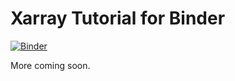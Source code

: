 Xarray Tutorial for Binder
==========================

[![Binder](http://mybinder.org/badge.svg)](https://mybinder.org/v2/gh/jhamman/xarray_tutorial/master)

More coming soon.
